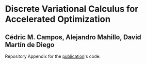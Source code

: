 # Discrete Variational Calculus for Accelerated Optimization
## Cédric M. Campos, Alejandro Mahillo, David Martín de Diego

Repository Appendix for the [publication](https://doi.org/10.48550/arXiv.2106.02700)'s code.

